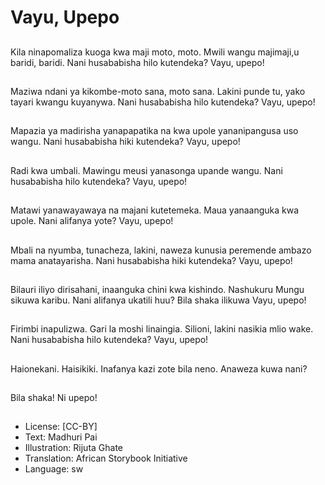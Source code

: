 # Vayu, Upepo

##
Kila ninapomaliza kuoga kwa maji moto, moto.
Mwili wangu majimaji,u baridi, baridi.
Nani husababisha hilo kutendeka?
Vayu, upepo!

##
Maziwa ndani ya kikombe-moto sana, moto sana.
Lakini punde tu, yako tayari kwangu kuyanywa.
Nani husababisha hilo kutendeka?
Vayu, upepo!

##
Mapazia ya madirisha yanapapatika
na kwa upole yananipangusa uso wangu.
Nani husababisha hiki kutendeka?
Vayu, upepo!

##
Radi kwa umbali.
Mawingu meusi yanasonga upande wangu.
Nani husababisha hilo kutendeka?
Vayu, upepo!

##
Matawi yanawayawaya na majani kutetemeka.
Maua yanaanguka kwa upole.
Nani alifanya yote?
Vayu, upepo!

##
Mbali na nyumba, tunacheza,
lakini, naweza kunusia peremende ambazo mama anatayarisha.
Nani husababisha hiki kutendeka?
Vayu, upepo!

##
Bilauri iliyo dirisahani,
inaanguka chini kwa kishindo.
Nashukuru Mungu sikuwa karibu.
Nani alifanya ukatili huu?
Bila shaka ilikuwa Vayu, upepo!

##
Firimbi inapulizwa.
Gari la moshi linaingia.
Silioni, lakini nasikia mlio wake.
Nani husababisha hilo kutendeka?
Vayu, upepo!

##
Haionekani.  Haisikiki.
Inafanya kazi zote
bila neno.
Anaweza kuwa nani?

##
Bila shaka!
Ni upepo!

##
* License: [CC-BY]
* Text: Madhuri Pai
* Illustration: Rijuta Ghate
* Translation: African Storybook Initiative
* Language: sw

